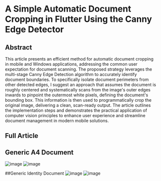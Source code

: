 # A Simple Automatic Document Cropping in Flutter Using the Canny Edge Detector
## Abstract
This article presents an efficient method for automatic document cropping in mobile and Windows applications, addressing the common user expectation for document scanning. The proposed strategy leverages the multi-stage Canny Edge Detection algorithm to accurately identify document boundaries. To specifically isolate document perimeters from other detected edges, I suggest an approach that assumes the document is roughly centered and systematically scans from the image's outer edges inwards to pinpoint the outermost white pixels, defining the document's bounding box. This information is then used to programmatically crop the original image, delivering a clean, scan-ready output. The article outlines the implementation steps and demonstrates the practical application of computer vision principles to enhance user experience and streamline document management in modern mobile solutions.

## Full Article


## Generic A4 Document
![image](https://github.com/user-attachments/assets/bd886f38-4f91-4da3-894b-d9d2d60b0f18)
![image](https://github.com/user-attachments/assets/7cf12d9e-4f8d-48cf-9800-470129009b9c)

##Generic Identity Document 
![image](https://github.com/user-attachments/assets/fbe71775-245a-42a9-a20a-f12f0fae5547)
![image](https://github.com/user-attachments/assets/b9ef8c65-398b-40bb-a1e8-8d539a76ba32)

